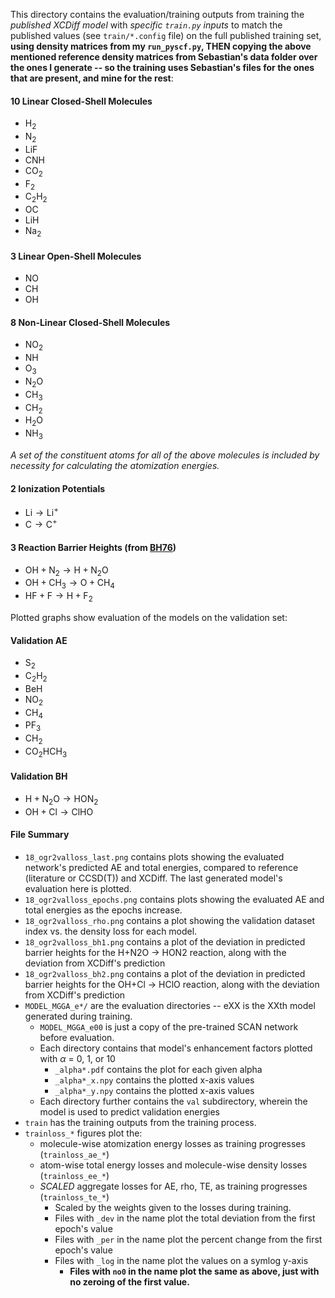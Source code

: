 This directory contains the evaluation/training outputs from training the *published XCDiff model* with *specific `train.py` inputs* to match the published values (see `train/*.config` file)  on the full published training set, **using density matrices from my `run_pyscf.py`, THEN copying the above mentioned reference density matrices from Sebastian's data folder over the ones I generate -- so the training uses Sebastian's files for the ones that are present, and mine for the rest**:
#### 10 Linear Closed-Shell Molecules
- $\mathrm{H_2}$
- $\mathrm{N_2}$
- $\mathrm{LiF}$
- $\mathrm{CNH}$
- $\mathrm{CO_2}$
- $\mathrm{F_2}$
- $\mathrm{C_2H_2}$
- $\mathrm{OC}$
- $\mathrm{LiH}$
- $\mathrm{Na_2}$

#### 3 Linear Open-Shell Molecules
- $\mathrm{NO}$
- $\mathrm{CH}$
- $\mathrm{OH}$

#### 8 Non-Linear Closed-Shell Molecules
- $\mathrm{NO_2}$
- $\mathrm{NH}$
- $\mathrm{O_3}$
- $\mathrm{N_2O}$
- $\mathrm{CH_3}$
- $\mathrm{CH_2}$
- $\mathrm{H_2O}$
- $\mathrm{NH_3}$

*A set of the constituent atoms for all of the above molecules is included by necessity for calculating the atomization energies.*

#### 2 Ionization Potentials
- $\mathrm{Li} \to \mathrm{Li}^+$
- $\mathrm{C} \to \mathrm{C}^+$

#### 3 Reaction Barrier Heights (from [BH76](https://pubs.acs.org/doi/10.1021/jp045141s))
- $\mathrm{OH} + \mathrm{N_2}\to \mathrm{H}+\mathrm{N_2O}$
- $\mathrm{OH} + \mathrm{CH_3}\to\mathrm{O}+\mathrm{CH_4}$
- $\mathrm{HF} + \mathrm{F} \to \mathrm{H} + \mathrm{F_2}$

Plotted graphs show evaluation of the models on the validation set:
#### Validation AE
- $\mathrm{S_2}$
- $\mathrm{C_2H_2}$
- $\mathrm{BeH}$
- $\mathrm{NO_2}$
- $\mathrm{CH_4}$
- $\mathrm{PF_3}$
- $\mathrm{CH_2}$
- $\mathrm{CO_2HCH_3}$
#### Validation BH
- $\mathrm{H + N_2O} \to \mathrm{HON_2}$
- $\mathrm{OH + Cl} \to \mathrm{ClHO}$

#### File Summary
- `18_ogr2valloss_last.png` contains plots showing the evaluated network's predicted AE and total energies, compared to reference (literature or CCSD(T)) and XCDiff. The last generated model's evaluation here is plotted.
- `18_ogr2valloss_epochs.png` contains plots showing the evaluated AE and total energies as the epochs increase.
- `18_ogr2valloss_rho.png` contains a plot showing the validation dataset index vs. the density loss for each model.
- `18_ogr2valloss_bh1.png` contains a plot of the deviation in predicted barrier heights for the H+N2O -> HON2 reaction, along with the deviation from XCDiff's prediction
- `18_ogr2valloss_bh2.png` contains a plot of the deviation in predicted barrier heights for the OH+Cl -> HClO reaction, along with the deviation from XCDiff's prediction
- `MODEL_MGGA_e*/` are the evaluation directories -- eXX is the XXth model generated during training.
    - `MODEL_MGGA_e00` is just a copy of the pre-trained SCAN network before evaluation.
    - Each directory contains that model's enhancement factors plotted with $\alpha$ = 0, 1, or 10
        - `_alpha*.pdf` contains the plot for each given alpha
        - `_alpha*_x.npy` contains the plotted x-axis values
        - `_alpha*_y.npy` contains the plotted x-axis values
    - Each directory further contains the `val` subdirectory, wherein the model is used to predict validation energies
- `train` has the training outputs from the training process.
- `trainloss_*` figures plot the:
    - molecule-wise atomization energy losses as training progresses (`trainloss_ae_*`)
    - atom-wise total energy losses and molecule-wise density losses (`trainloss_ee_*`)
    - *SCALED* aggregate losses for AE, rho, TE, as training progresses (`trainloss_te_*`)
        - Scaled by the weights given to the losses during training.
        - Files with `_dev` in the name plot the total deviation from the first epoch's value
        - Files with `_per` in the name plot the percent change from the first epoch's value
        - Files with `_log` in the name plot the values on a symlog y-axis
            - **Files with `no0` in the name plot the same as above, just with no zeroing of the first value.**